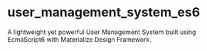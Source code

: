 # user_management_system_es6
A lightweight yet powerful User Management System built using EcmaScript6 with Materialize Design Framework.
